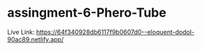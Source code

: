 # assingment-6-Phero-Tube

Live Link: https://64f340928db6117f9b0607d0--eloquent-dodol-90ac89.netlify.app/
